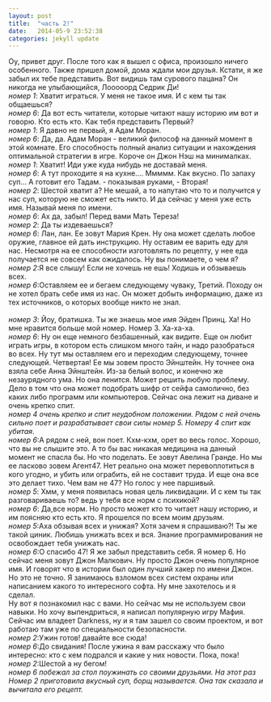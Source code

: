 ```yaml
---
layout: post
title:  "часть 2!"
date:   2014-05-9 23:52:38
categories: jekyll update
---
```

Оу, привет друг. После того как я вышел с офиса, произошло ничего особенного. Также пришел домой, дома ждали мои друзья. Кстати, я же забыл их тебе представить. Вот видишь там сурового пацана? Он никогда не улыбающийся, Лооооорд Седрик Ди! <br>
*номер 1*: Хватит играться. У меня не такое имя. И с кем ты так общаешься? 
<br>*номер 6*: Да вот есть читатели, которые читают нашу историю им вот и говорю. Кто есть кто. Как тебя представить Первый?
<br>*номер 1*: Я давно не первый, я Адам Моран. 
<br>*номер 6*: Да, да. Адам Моран - великий философ на данный момент в этой комнате. Его способность полный анализ ситуации и нахождения оптимальной стратегии в игре. Короче он Джон Нэш на минималках.
<br>*номер 1*: Хватит! Иди уже куда нибудь не доставай меня. 
<br>*номер 6*: А тут проходите я на кухне…. Ммммм. Как вкусно. По запаху суп… А готовит его Тадам. - показывая руками, - Вторая! 
<br>*номер 2*: Шестой хватит а? Не мешай, а то напутаю что то и получится у нас суп, которую не сможет есть никто. И да сейчас у меня уже есть имя. Называй меня по имени. 
<br>*номер 6*: Ах да, забыл! Перед вами Мать Тереза!
<br>*номер 2*: Да ты издеваешься? 
<br>*номер 6*: Лан, лан. Ее зовут Мария Крен. Ну она может сделать любое оружие, главное ей дать инструкцию. Ну оставим ее варить еду для нас. Несмотря на ее способности изготовлять по рецепту, у нее еда получается не совсем как ожидалось. Ну вы понимаете, о чем я?
<br>*номер 2*:Я все слышу! Если не хочешь не ешь! Ходишь и обзываешь всех. 
<br>*номер 6*:Оставляем ее и бегаем следующему чуваку, Третий. Походу он не хотел брать себе имя из нас. Он может добыть информацию, даже из тех источников, о которых вообще никто не знал.  
<br>*номер 3*: Йоу, братишка. Ты же знаешь мое имя Эйден Принц. Ха! Но мне нравится больше мой номер. Номер 3. Ха-ха-ха. 
<br>*номер 6*: Ну он еще немного безбашенный, как видите. Еще он любит играть игры, в котором есть слишком много тайн, и надо разобраться во всех. Ну тут мы оставляем его и переходим следующему, точнее следующей. Четвертая! Ее мы зовем просто Эйнштейн. Ну точнее она взяла себе Анна Эйнштейн. Из-за белый волос, и конечно же незаурядного ума. Но она ленится. Может решить любую проблему. Дело в том что она может подобрать шифр от сейфа самолично, без каких либо программ или компьютеров. Сейчас она лежит на диване и очень крепко спит. 
<br>*номер 4 очень крепко и спит неудобном положении. Рядом с ней очень сильно поет и разрабатывает свои силы номер 5. Номеру 4 спит как убитая*.
<br>*номер 6*:А рядом с ней, вон поет. Кхм-кхм, орет во весь голос. Хорошо, что вы  не слышите это. А то бы вас никакая медицина на данный момент не спасла бы. Но что поделать. Ее зовут Авелина Гранде. Но мы ее ласково зовем Агент47. Нет реально она может перевоплотиться в кого угодно, и убить или ограбить, ей не составит труда. И еще она все это делает тихо. Чем вам не 47? Но голос у нее паршивый.
<br>*номер 5*: Хмм, у меня появилась новая цель ликвидации. И с кем ты так разговариваешь то? ведь у тебя все норм с психикой?
<br>*номер 6*: Да,все норм. Но просто может кто то читает нашу историю, и им поясняю кто есть кто.  Я прошелся по всем моим друзьям. 
<br>*номер 5*:Аха обзывая всех и унижая? Хотя зачем я спрашиваю?! Ты же такой циник. Любишь унижать всех и вся. Знание программирования не освобождает тебя унижать нас.
<br>*номер 6*:О спасибо 47! Я же забыл представить себя. Я номер 6. Но сейчас меня зовут Джон Малкович. Ну просто Джон очень популярное имя. И говорят что в истории был один лучший хакер по имени Джон. Но это не точно. Я занимаюсь взломом всех систем охраны или написанием какого то интересного софта. Ну мне захотелось и я сделал. 
<br>Ну вот я познакомил нас с вами. Но сейчас мы не используем свои навыки. Но хочу выпендриться, я написал популярную игру Мафия. Сейчас им владеет Darkness, ну и я там зашел со своим проектом, и вот работаю там уже по специальности безопасности. 
<br>*номер 2*:Ужин готов! давайте все сюда! 
<br>*номер 6*:До свидания! После ужина я вам расскажу что было интересно: кто с кем подрался и какие у них новости. Пока, пока!
<br>*номер 2*:Шестой а ну бегом!
<br>*номер 6 побежал за стол поужинать со своими друзьями. На этот раз Номер 2 приготовила вкусный суп, борщ называется. Она так сказала и вычитала его рецепт.*
